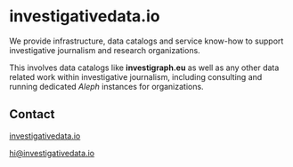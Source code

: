 # investigativedata.io

We provide infrastructure, data catalogs and service know-how to support investigative journalism and research organizations.

This involves data catalogs like **investigraph.eu** as well as any other data related work within investigative journalism, including consulting and running dedicated *Aleph* instances for organizations.

## Contact

[investigativedata.io](https://investigativedata.io)

[hi@investigativedata.io](mailto:hi@investigativedata.io)
